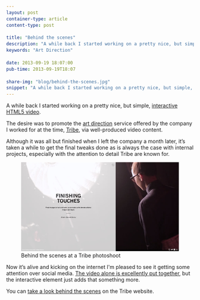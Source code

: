 ```yaml
---
layout: post
container-type: article
content-type: post

title: "Behind the scenes"
description: "A while back I started working on a pretty nice, but simple, interactive HTML5 video."
keywords: "Art Direction"

date: 2013-09-19 18:07:00
pub-time: 2013-09-19T18:07

share-img: "blog/behind-the-scenes.jpg"
snippet: "A while back I started working on a pretty nice, but simple, interactive HTML5 video."
---
```


A while back I started working on a pretty nice, but simple, [interactive HTML5 video](http://behindthescenes.tribeuk.co.uk/go).

The desire was to promote the [art direction](http://www.tribeuk.co.uk/portfolio) service offered by the company I worked for at the time, [Tribe](http://www.tribeuk.co.uk), via well-produced video content.

Although it was all but finished when I left the company a month later, it&rsquo;s taken a while to get the final tweaks done as is always the case with internal projects, especially with the attention to detail Tribe are known for.

<figure class="media">
    <a href="http://behindthescenes.tribeuk.co.uk/go"><img src="/static/images/blog/behind-the-scenes.jpg" alt="Behind the scenes" class="media__item" /></a>
    <figcaption class="media__caption">Behind the scenes at a Tribe photoshoot</figcaption>
</figure>

Now it&rsquo;s alive and kicking on the internet I'm pleased to see it getting some attention over social media. [The video alone is excellently put together](http://www.chrisjpavey.co.uk), but the interactive element just adds that something more.

You can [take a look behind the scenes](http://behindthescenes.tribeuk.co.uk/go) on the Tribe website.